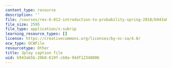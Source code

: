 ```yaml
---
content_type: resource
description: ''
file: /courses/res-6-012-introduction-to-probability-spring-2018/b943ab5b20b8619fcb8a94df12348806_17Z89x_ZWQ4.srt
file_size: 2595
file_type: application/x-subrip
learning_resource_types: []
license: https://creativecommons.org/licenses/by-nc-sa/4.0/
ocw_type: OCWFile
resourcetype: Other
title: 3play caption file
uid: b943ab5b-20b8-619f-cb8a-94df12348806
---
```

